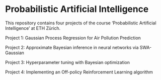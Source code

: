 # Probabilistic Artificial Intelligence

This repository contains four projects of the course ‘Probabilistic Artificial Intelligence’ at ETH Zürich. 

Project 1:
Gaussian Process Regression for Air Pollution Prediction

Project 2:
Approximate Bayesian inference in neural networks via SWA-Gaussian

Project 3:
Hyperparameter tuning with Bayesian optimization

Project 4:
Implementing an Off-policy Reinforcement Learning algorithm 
